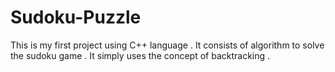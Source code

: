 # Sudoku-Puzzle
This is my first project using C++ language . It consists of algorithm to solve the sudoku game . It simply uses the concept of backtracking .
